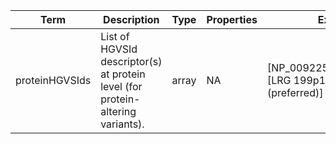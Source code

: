 |Term | Description | Type | Properties | Example | Enum|
| ---| ---| ---| ---| ---| --- |
| proteinHGVSIds | List of HGVSId descriptor(s) at protein level (for protein-altering variants). | array | NA | [NP_009225.1:p.Glu1817Ter]<br />[LRG 199p1:p.Val25Gly (preferred)] | NA|
